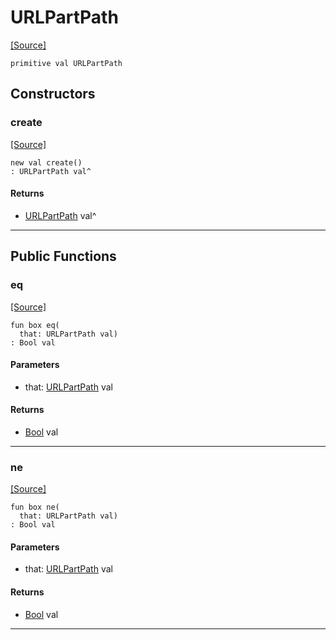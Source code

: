 # URLPartPath
<span class="source-link">[[Source]](src/server/url_encode.md#L4)</span>
```pony
primitive val URLPartPath
```

## Constructors

### create
<span class="source-link">[[Source]](src/server/url_encode.md#L4)</span>


```pony
new val create()
: URLPartPath val^
```

#### Returns

* [URLPartPath](server-URLPartPath.md) val^

---

## Public Functions

### eq
<span class="source-link">[[Source]](src/server/url_encode.md#L5)</span>


```pony
fun box eq(
  that: URLPartPath val)
: Bool val
```
#### Parameters

*   that: [URLPartPath](server-URLPartPath.md) val

#### Returns

* [Bool](builtin-Bool.md) val

---

### ne
<span class="source-link">[[Source]](src/server/url_encode.md#L5)</span>


```pony
fun box ne(
  that: URLPartPath val)
: Bool val
```
#### Parameters

*   that: [URLPartPath](server-URLPartPath.md) val

#### Returns

* [Bool](builtin-Bool.md) val

---

